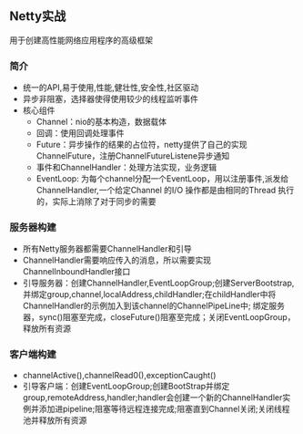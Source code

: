 ## Netty实战

用于创建高性能网络应用程序的高级框架

### 简介
* 统一的API,易于使用,性能,健壮性,安全性,社区驱动
* 异步非阻塞，选择器使得使用较少的线程监听事件
* 核心组件
    * Channel：nio的基本构造，数据载体
    * 回调：使用回调处理事件
    * Future：异步操作的结果的占位符，netty提供了自己的实现ChannelFuture，注册ChannelFutureListene异步通知
    * 事件和ChannelHandler：处理方法实现，业务逻辑
    * EventLoop: 为每个channel分配一个EventLoop，用以注册事件,派发给ChannelHandler,一个给定Channel 的I/O 操作都是由相同的Thread 执行的，实际上消除了对于同步的需要
### 服务器构建
* 所有Netty服务器都需要ChannelHandler和引导
* ChannelHandler需要响应传入的消息，所以需要实现ChannelInboundHandler接口
* 引导服务器：创建ChannelHandler,EventLoopGroup;创建ServerBootstrap,并绑定group,channel,localAddress,childHandler;在childHandler中将ChannelHandler的示例加入到该channel的ChannelPipeLine中;
            绑定服务器，sync()阻塞至完成，closeFuture()阻塞至完成；关闭EventLoopGroup，释放所有资源
### 客户端构建
* channelActive(),channelRead0(),exceptionCaught()
* 引导客户端：创建EventLoopGroup;创建BootStrap并绑定group,remoteAddress,handler;handler会创建一个新的ChannelHandler实例并添加进pipeline;阻塞等待远程连接完成;阻塞直到Channel关闭;关闭线程池并释放所有资源

